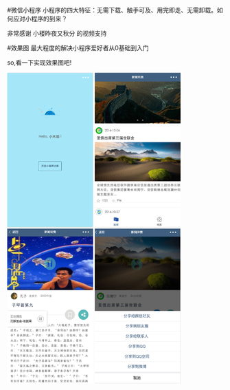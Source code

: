 #微信小程序
小程序的四大特征：无需下载、触手可及、用完即走、无需卸载。如何应对小程序的到来？

非常感谢 小楼昨夜又秋分 的视频支持

#效果图
最大程度的解决小程序爱好者从0基础到入门

so,看一下实现效果图吧!

<img src="weclome.png" width="200px" height="360px"/>

<img src="home.png" width="200px" height="360px"/>

<img src="playmusic.png" width="200px" height="360px"/>

<img src="share.png" width="200px" height="360px"/>


